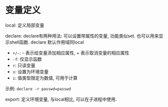 # 变量定义

local: 定义局部变量

declare: declare有两种用法: 可以设置带属性的变量, 功能类似set. 也可以用来显示shell函数. declare 默认作用域同local
- `+/-`: - 表示给变量添加相应属性, + 表示取消变量的相应属性
- `-f`: 仅显示函数
- `r`: 只读变量
- `x`: 设置为环境变量
- `i`: 值类型限定为数值, 可用于计算

示例: `declare -r passwd=passwd`

export: 定义环境变量, 与local相比, 可以在子进程中使用.
